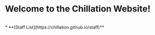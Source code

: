 # Welcome to the Chillation Website!<br/>
<br/>
* **[Staff List](https://chillation.github.io/staff)** <br/>

